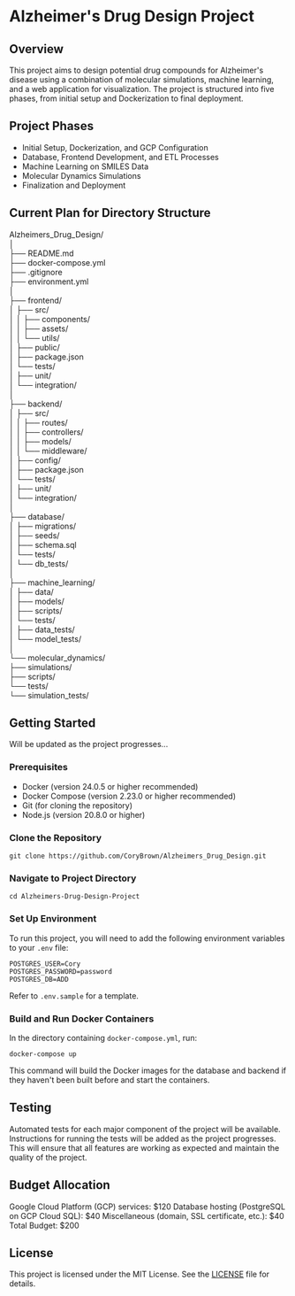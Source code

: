 # Alzheimer's Drug Design Project
## Overview
This project aims to design potential drug compounds for Alzheimer's disease using a combination of molecular simulations, machine learning, and a web application for visualization. The project is structured into five phases, from initial setup and Dockerization to final deployment.

## Project Phases
- Initial Setup, Dockerization, and GCP Configuration
- Database, Frontend Development, and ETL Processes
- Machine Learning on SMILES Data
- Molecular Dynamics Simulations
- Finalization and Deployment

## Current Plan for Directory Structure
Alzheimers_Drug_Design/<br>
│<br>
├── README.md<br>
├── docker-compose.yml<br>
├── .gitignore<br>
├── environment.yml<br>
│<br>
├── frontend/<br>
│   ├── src/<br>
│   │   ├── components/<br>
│   │   ├── assets/<br>
│   │   └── utils/<br>
│   ├── public/<br>
│   ├── package.json<br>
│   └── tests/<br>
│       ├── unit/<br>
│       └── integration/<br>
│<br>
├── backend/<br>
│   ├── src/<br>
│   │   ├── routes/<br>
│   │   ├── controllers/<br>
│   │   ├── models/<br>
│   │   └── middleware/<br>
│   ├── config/<br>
│   ├── package.json<br>
│   └── tests/<br>
│       ├── unit/<br>
│       └── integration/<br>
│<br>
├── database/<br>
│   ├── migrations/<br>
│   ├── seeds/<br>
│   ├── schema.sql<br>
│   └── tests/<br>
│       └── db_tests/<br>
│<br>
├── machine_learning/<br>
│   ├── data/<br>
│   ├── models/<br>
│   ├── scripts/<br>
│   └── tests/<br>
│       ├── data_tests/<br>
│       └── model_tests/<br>
│<br>
└── molecular_dynamics/<br>
    ├── simulations/<br>
    ├── scripts/<br>
    └── tests/<br>
        └── simulation_tests/<br>

## Getting Started
Will be updated as the project progresses...

### Prerequisites
- Docker (version 24.0.5 or higher recommended)
- Docker Compose (version 2.23.0 or higher recommended)
- Git (for cloning the repository)
- Node.js (version 20.8.0 or higher)

### Clone the Repository 
```
git clone https://github.com/CoryBrown/Alzheimers_Drug_Design.git
```
### Navigate to Project Directory 
```
cd Alzheimers-Drug-Design-Project
```
### Set Up Environment
To run this project, you will need to add the following environment variables to your `.env` file:
```
POSTGRES_USER=Cory
POSTGRES_PASSWORD=password
POSTGRES_DB=ADD
```
Refer to `.env.sample` for a template.
### Build and Run Docker Containers
In the directory containing `docker-compose.yml`, run:
```
docker-compose up
```
This command will build the Docker images for the database and backend if they haven't been built before and start the containers.
## Testing
Automated tests for each major component of the project will be available. Instructions for running the tests will be added as the project progresses. This will ensure that all features are working as expected and maintain the quality of the project.

## Budget Allocation
Google Cloud Platform (GCP) services: $120
Database hosting (PostgreSQL on GCP Cloud SQL): $40
Miscellaneous (domain, SSL certificate, etc.): $40
Total Budget: $200

## License
This project is licensed under the MIT License. See the [LICENSE](LICENSE) file for details.
